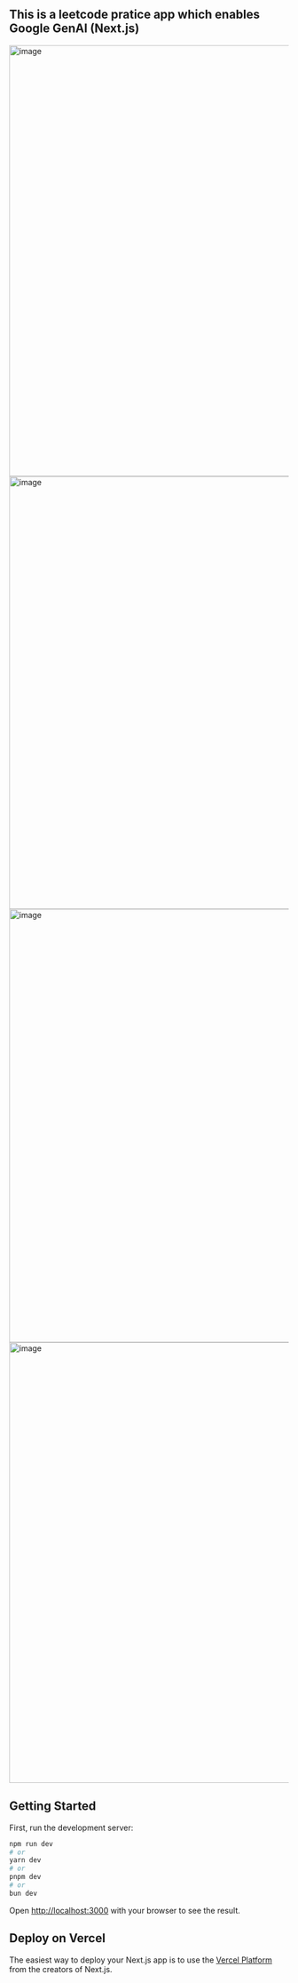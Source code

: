 ## This is a leetcode pratice app which enables Google GenAI (Next.js)

<img width="776" alt="image" src="https://github.com/user-attachments/assets/f0a2fe1a-f7bc-4a67-8eef-a0a68946bfda" />
<img width="779" alt="image" src="https://github.com/user-attachments/assets/3f4ac500-643b-4204-81a4-08f552709dfa" />
<img width="780" alt="image" src="https://github.com/user-attachments/assets/d94369a4-4a5e-41fd-b0ed-8360deec6353" />
<img width="793" alt="image" src="https://github.com/user-attachments/assets/b98b60d5-2751-492a-b478-65d70a706b82" />

## Getting Started

First, run the development server:

```bash
npm run dev
# or
yarn dev
# or
pnpm dev
# or
bun dev
```

Open [http://localhost:3000](http://localhost:3000) with your browser to see the result.

## Deploy on Vercel

The easiest way to deploy your Next.js app is to use the [Vercel Platform](https://vercel.com/new?utm_medium=default-template&filter=next.js&utm_source=create-next-app&utm_campaign=create-next-app-readme) from the creators of Next.js.

